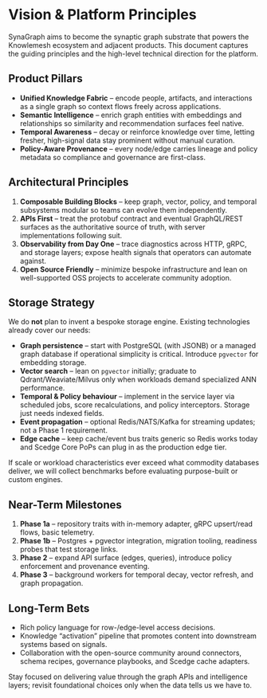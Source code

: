 <!-- SynaGraph is open-source under the Apache License 2.0; see LICENSE for usage and contributions. -->
# Vision & Platform Principles

SynaGraph aims to become the synaptic graph substrate that powers the Knowlemesh ecosystem and adjacent products. This document captures the guiding principles and the high-level technical direction for the platform.

## Product Pillars

- **Unified Knowledge Fabric** – encode people, artifacts, and interactions as a single graph so context flows freely across applications.
- **Semantic Intelligence** – enrich graph entities with embeddings and relationships so similarity and recommendation surfaces feel native.
- **Temporal Awareness** – decay or reinforce knowledge over time, letting fresher, high-signal data stay prominent without manual curation.
- **Policy-Aware Provenance** – every node/edge carries lineage and policy metadata so compliance and governance are first-class.

## Architectural Principles

1. **Composable Building Blocks** – keep graph, vector, policy, and temporal subsystems modular so teams can evolve them independently.
2. **APIs First** – treat the protobuf contract and eventual GraphQL/REST surfaces as the authoritative source of truth, with server implementations following suit.
3. **Observability from Day One** – trace diagnostics across HTTP, gRPC, and storage layers; expose health signals that operators can automate against.
4. **Open Source Friendly** – minimize bespoke infrastructure and lean on well-supported OSS projects to accelerate community adoption.

## Storage Strategy

We do **not** plan to invent a bespoke storage engine. Existing technologies already cover our needs:

- **Graph persistence** – start with PostgreSQL (with JSONB) or a managed graph database if operational simplicity is critical. Introduce `pgvector` for embedding storage.
- **Vector search** – lean on `pgvector` initially; graduate to Qdrant/Weaviate/Milvus only when workloads demand specialized ANN performance.
- **Temporal & Policy behaviour** – implement in the service layer via scheduled jobs, score recalculations, and policy interceptors. Storage just needs indexed fields.
- **Event propagation** – optional Redis/NATS/Kafka for streaming updates; not a Phase 1 requirement.
- **Edge cache** – keep cache/event bus traits generic so Redis works today and Scedge Core PoPs can plug in as the production edge tier.

If scale or workload characteristics ever exceed what commodity databases deliver, we will collect benchmarks before evaluating purpose-built or custom engines.

## Near-Term Milestones

1. **Phase 1a** – repository traits with in-memory adapter, gRPC upsert/read flows, basic telemetry.
2. **Phase 1b** – Postgres + pgvector integration, migration tooling, readiness probes that test storage links.
3. **Phase 2** – expand API surface (edges, queries), introduce policy enforcement and provenance eventing.
4. **Phase 3** – background workers for temporal decay, vector refresh, and graph propagation.

## Long-Term Bets

- Rich policy language for row-/edge-level access decisions.
- Knowledge “activation” pipeline that promotes content into downstream systems based on signals.
- Collaboration with the open-source community around connectors, schema recipes, governance playbooks, and Scedge cache adapters.

Stay focused on delivering value through the graph APIs and intelligence layers; revisit foundational choices only when the data tells us we have to.
